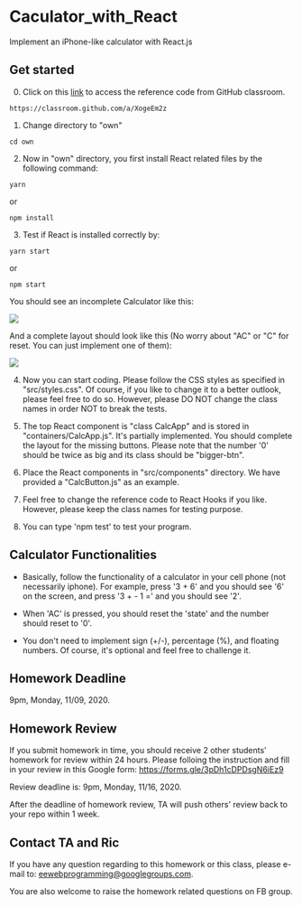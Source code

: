 # Caculator_with_React

Implement an iPhone-like calculator with React.js

## Get started

0. Click on this [link](https://classroom.github.com/a/XogeEm2z) to access the reference code from GitHub classroom.
```
https://classroom.github.com/a/XogeEm2z
```

1. Change directory to "own"
```
cd own
```

2. Now in "own" directory, you first install React related files by the following command:
```
yarn
```
or
```
npm install
```

3. Test if React is installed correctly by:
```
yarn start
```
or
```
npm start
```

You should see an incomplete Calculator like this:

![](https://i.imgur.com/lYvbsyw.png)

And a complete layout should look like this (No worry about "AC" or "C" for reset. You can just implement one of them):

![](https://i.imgur.com/nWglQ28.png)

4. Now you can start coding. Please follow the CSS styles as specified in "src/styles.css". Of course, if you like to change it to a better outlook, please feel free to do so. However, please DO NOT change the class names in order NOT to break the tests.

5. The top React component is "class CalcApp" and is stored in "containers/CalcApp.js". It's partially implemented. You should complete the layout for the missing buttons. Please note that the number '0' should be twice as big and its class should be "bigger-btn".

6. Place the React components in "src/components" directory. We have provided a "CalcButton.js" as an example.

7. Feel free to change the reference code to React Hooks if you like. However, please keep the class names for testing purpose.

8. You can type 'npm test' to test your program.

## Calculator Functionalities

- Basically, follow the functionality of a calculator in your cell phone (not necessarily iphone). For example, press '3 + 6' and you should see '6' on the screen, and press '3 + - 1 =' and you should see '2'.

- When 'AC' is pressed, you should reset the 'state' and the number should reset to '0'.

- You don't need to implement sign (+/-), percentage (%), and floating numbers. Of course, it's optional and feel free to challenge it.

## Homework Deadline

9pm, Monday, 11/09, 2020.

## Homework Review

If you submit homework in time, you should receive 2 other students' homework for review within 24 hours. Please folloing the instruction and fill in your review in this Google form: https://forms.gle/3pDh1cDPDsgN6iEz9

Review deadline is: 9pm, Monday, 11/16, 2020.

After the deadline of homework review, TA will push others' review back to your repo within 1 week.

## Contact TA and Ric

If you have any question regarding to this homework or this class, please e-mail to: eewebprogramming@googlegroups.com.

You are also welcome to raise the homework related questions on FB group.

